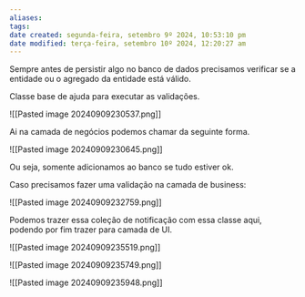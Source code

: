 ```yaml
---
aliases: 
tags: 
date created: segunda-feira, setembro 9º 2024, 10:53:10 pm
date modified: terça-feira, setembro 10º 2024, 12:20:27 am
---
```

Sempre antes de persistir algo no banco de dados precisamos verificar se a entidade ou o agregado da entidade está válido.

Classe base de ajuda para executar as validações.

![[Pasted image 20240909230537.png]]

Ai na camada de negócios podemos chamar da seguinte forma.

![[Pasted image 20240909230645.png]]

Ou seja, somente adicionamos ao banco se tudo estiver ok.

Caso precisamos fazer uma validação na camada de business:

![[Pasted image 20240909232759.png]]

Podemos trazer essa coleção de notificação com essa classe aqui, podendo por fim trazer para camada de UI.

![[Pasted image 20240909235519.png]]

![[Pasted image 20240909235749.png]]

![[Pasted image 20240909235948.png]]




